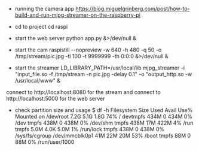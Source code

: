 * running the camera app
https://blog.miguelgrinberg.com/post/how-to-build-and-run-mjpg-streamer-on-the-raspberry-pi

* cd to project
cd raspi

* start the web server
python app.py &>/dev/null &

* start the cam
raspistill --nopreview -w 640 -h 480 -q 50 -o /tmp/stream/pic.jpg -tl 100 -t 9999999 -th 0:0:0 &>/dev/null &

* start the streamer
LD_LIBRARY_PATH=/usr/local/lib mjpg_streamer -i "input_file.so -f /tmp/stream -n pic.jpg -delay 0.1" -o "output_http.so -w /usr/local/www" &

connect to http://localhost:8080 for the stream
and connect to http://localhost:5000 for the web server

* check partition size and usage
$ df -h
Filesystem      Size  Used Avail Use% Mounted on
/dev/root       7.2G  5.1G  1.8G  74% /
devtmpfs        434M     0  434M   0% /dev
tmpfs           438M     0  438M   0% /dev/shm
tmpfs           438M   17M  422M   4% /run
tmpfs           5.0M  4.0K  5.0M   1% /run/lock
tmpfs           438M     0  438M   0% /sys/fs/cgroup
/dev/mmcblk0p1   41M   22M   20M  53% /boot
tmpfs            88M     0   88M   0% /run/user/1000

